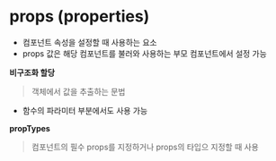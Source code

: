 # props (properties)

- 컴포넌트 속성을 설정할 때 사용하는 요소
- props 값은 해당 컴포넌트를 불러와 사용하는 부모 컴포넌트에서 설정 가능

**비구조화 할당**

> 객체에서 값을 추출하는 문법

- 함수의 파라미터 부분에서도 사용 가능

**propTypes**

> 컴포넌트의 필수 props를 지정하거나 props의 타입으 지정할 때 사용

